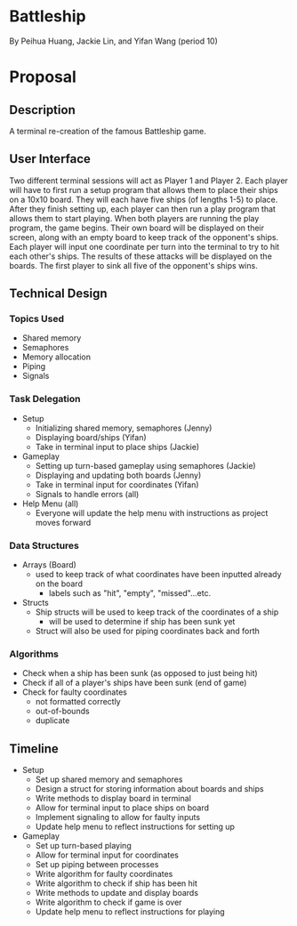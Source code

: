# Battleship
By Peihua Huang, Jackie Lin, and Yifan Wang (period 10)

# Proposal
## Description
A terminal re-creation of the famous Battleship game.
## User Interface
Two different terminal sessions will act as Player 1 and Player 2. Each player will have to first run a setup program that allows them to place their ships on a 10x10 board. They will each have five ships (of lengths 1-5) to place. After they finish setting up, each player can then run a play program that allows them to start playing. When both players are running the play program, the game begins. Their own board will be displayed on their screen, along with an empty board to keep track of the opponent's ships. Each player will input one coordinate per turn into the terminal to try to hit each other's ships. The results of these attacks will be displayed on the boards. The first player to sink all five of the opponent's ships wins.
## Technical Design
### Topics Used
* Shared memory
* Semaphores
* Memory allocation
* Piping
* Signals
### Task Delegation
* Setup
  * Initializing shared memory, semaphores (Jenny)
  * Displaying board/ships (Yifan)
  * Take in terminal input to place ships (Jackie)
* Gameplay
  * Setting up turn-based gameplay using semaphores (Jackie)
  * Displaying and updating both boards (Jenny)
  * Take in terminal input for coordinates (Yifan)
  * Signals to handle errors (all)
* Help Menu (all)
  * Everyone will update the help menu with instructions as project moves forward
### Data Structures
* Arrays (Board)
  * used to keep track of what coordinates have been inputted already on the board
    * labels such as "hit", "empty", "missed"...etc.
* Structs
  * Ship structs will be used to keep track of the coordinates of a ship
    * will be used to determine if ship has been sunk yet
  * Struct will also be used for piping coordinates back and forth
### Algorithms
* Check when a ship has been sunk (as opposed to just being hit)
* Check if all of a player's ships have been sunk (end of game)
* Check for faulty coordinates
  * not formatted correctly
  * out-of-bounds
  * duplicate
## Timeline
* Setup
  * Set up shared memory and semaphores
  * Design a struct for storing information about boards and ships
  * Write methods to display board in terminal
  * Allow for terminal input to place ships on board
  * Implement signaling to allow for faulty inputs
  * Update help menu to reflect instructions for setting up
* Gameplay
  * Set up turn-based playing
  * Allow for terminal input for coordinates
  * Set up piping between processes
  * Write algorithm for faulty coordinates
  * Write algorithm to check if ship has been hit
  * Write methods to update and display boards
  * Write algorithm to check if game is over
  * Update help menu to reflect instructions for playing
